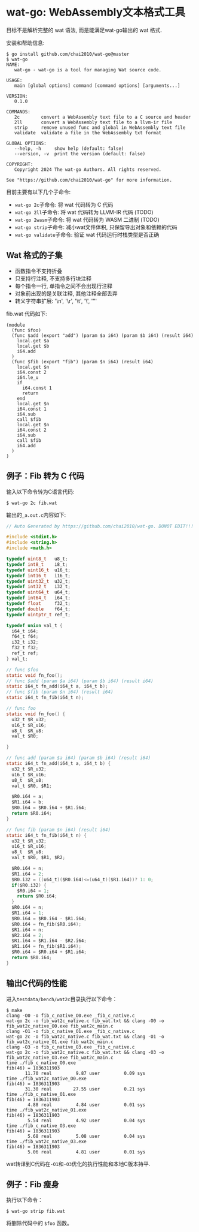 # wat-go: WebAssembly文本格式工具

目标不是解析完整的 wat 语法, 而是能满足wat-go输出的 wat 格式.

安装和帮助信息:

```
$ go install github.com/chai2010/wat-go@master
$ wat-go
NAME:
   wat-go - wat-go is a tool for managing Wat source code.

USAGE:
   main [global options] command [command options] [arguments...]

VERSION:
   0.1.0

COMMANDS:
   2c        convert a WebAssembly text file to a C source and header
   2ll       convert a WebAssembly text file to a llvm-ir file
   strip     remove unused func and global in WebAssembly text file
   validate  validate a file in the WebAssembly txt format

GLOBAL OPTIONS:
   --help, -h     show help (default: false)
   --version, -v  print the version (default: false)

COPYRIGHT:
   Copyright 2024 The wat-go Authors. All rights reserved.

See "https://github.com/chai2010/wat-go" for more information.
```

目前主要有以下几个子命令:

- `wat-go 2c`子命令: 将 wat 代码转为 C 代码
- `wat-go 2ll`子命令: 将 wat 代码转为 LLVM-IR 代码 (TODO)
- `wat-go 2wasm`子命令: 将 wat 代码转为 WASM 二进制 (TODO)
- `wat-go strip`子命令: 减小wat文件体积, 只保留导出对象和依赖的代码
- `wat-go validate`子命令: 验证 wat 代码运行时栈类型是否正确

## Wat 格式的子集

- 函数指令不支持折叠
- 只支持行注释, 不支持多行块注释
- 每个指令一行, 单指令之间不会出现行注释
- 对象前出现的是关联注释, 其他注释全部丢弃
- 转义字符串扩展: '\n', '\r', '\t', '\\', '\"'

fib.wat 代码如下:

```wat
(module
  (func $foo)
  (func $add (export "add") (param $a i64) (param $b i64) (result i64)
    local.get $a
    local.get $b
    i64.add
  )
  (func $fib (export "fib") (param $n i64) (result i64)
    local.get $n
    i64.const 2
    i64.le_u
    if
      i64.const 1
      return
    end
    local.get $n
    i64.const 1
    i64.sub
    call $fib
    local.get $n
    i64.const 2
    i64.sub
    call $fib
    i64.add
  )
)
```

## 例子：Fib 转为 C 代码

输入以下命令转为C语言代码:

```
$ wat-go 2c fib.wat
```

输出的`_a.out.c`内容如下:

```c
// Auto Generated by https://github.com/chai2010/wat-go. DONOT EDIT!!!

#include <stdint.h>
#include <string.h>
#include <math.h>

typedef uint8_t   u8_t;
typedef int8_t    i8_t;
typedef uint16_t  u16_t;
typedef int16_t   i16_t;
typedef uint32_t  u32_t;
typedef int32_t   i32_t;
typedef uint64_t  u64_t;
typedef int64_t   i64_t;
typedef float     f32_t;
typedef double    f64_t;
typedef uintptr_t ref_t;

typedef union val_t {
  i64_t i64;
  f64_t f64;
  i32_t i32;
  f32_t f32;
  ref_t ref;
} val_t;

// func $foo
static void fn_foo();
// func $add (param $a i64) (param $b i64) (result i64)
static i64_t fn_add(i64_t a, i64_t b);
// func $fib (param $n i64) (result i64)
static i64_t fn_fib(i64_t n);

// func foo
static void fn_foo() {
  u32_t $R_u32;
  u16_t $R_u16;
  u8_t  $R_u8;
  val_t $R0;

}

// func add (param $a i64) (param $b i64) (result i64)
static i64_t fn_add(i64_t a, i64_t b) {
  u32_t $R_u32;
  u16_t $R_u16;
  u8_t  $R_u8;
  val_t $R0, $R1;

  $R0.i64 = a;
  $R1.i64 = b;
  $R0.i64 = $R0.i64 + $R1.i64;
  return $R0.i64;
}

// func fib (param $n i64) (result i64)
static i64_t fn_fib(i64_t n) {
  u32_t $R_u32;
  u16_t $R_u16;
  u8_t  $R_u8;
  val_t $R0, $R1, $R2;

  $R0.i64 = n;
  $R1.i64 = 2;
  $R0.i32 = ((u64_t)($R0.i64)<=(u64_t)($R1.i64))? 1: 0;
  if($R0.i32) {
    $R0.i64 = 1;
    return $R0.i64;
  }
  $R0.i64 = n;
  $R1.i64 = 1;
  $R0.i64 = $R0.i64 - $R1.i64;
  $R0.i64 = fn_fib($R0.i64);
  $R1.i64 = n;
  $R2.i64 = 2;
  $R1.i64 = $R1.i64 - $R2.i64;
  $R1.i64 = fn_fib($R1.i64);
  $R0.i64 = $R0.i64 + $R1.i64;
  return $R0.i64;
}
```

## 输出C代码的性能

进入`testdata/bench/wat2c`目录执行以下命令：

```
$ make
clang -O0 -o fib_c_native_O0.exe _fib_c_native.c
wat-go 2c -o fib_wat2c_native.c fib_wat.txt && clang -O0 -o fib_wat2c_native_O0.exe fib_wat2c_main.c
clang -O1 -o fib_c_native_O1.exe _fib_c_native.c
wat-go 2c -o fib_wat2c_native.c fib_wat.txt && clang -O1 -o fib_wat2c_native_O1.exe fib_wat2c_main.c
clang -O3 -o fib_c_native_O3.exe _fib_c_native.c
wat-go 2c -o fib_wat2c_native.c fib_wat.txt && clang -O3 -o fib_wat2c_native_O3.exe fib_wat2c_main.c
time ./fib_c_native_O0.exe
fib(46) = 1836311903
       11.70 real         9.87 user         0.09 sys
time ./fib_wat2c_native_O0.exe
fib(46) = 1836311903
       31.30 real        27.55 user         0.21 sys
time ./fib_c_native_O1.exe
fib(46) = 1836311903
        4.88 real         4.84 user         0.01 sys
time ./fib_wat2c_native_O1.exe
fib(46) = 1836311903
        5.54 real         4.92 user         0.04 sys
time ./fib_c_native_O3.exe
fib(46) = 1836311903
        5.68 real         5.08 user         0.04 sys
time ./fib_wat2c_native_O3.exe
fib(46) = 1836311903
        5.06 real         4.81 user         0.01 sys
```

wat转译到C代码在`-O1`和`-O3`优化的执行性能和本地C版本持平.


## 例子：Fib 瘦身

执行以下命令：

```
$ wat-go strip fib.wat
```

将删除代码中的 `$foo` 函数。

